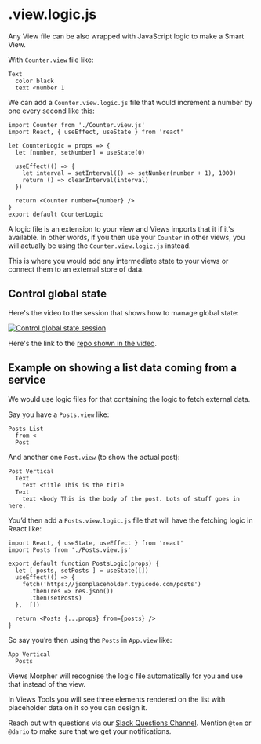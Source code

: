 # .view.logic.js

Any View file can be also wrapped with JavaScript logic to make a Smart View.

With `Counter.view` file like:

```
Text
  color black
  text <number 1
```

We can add a `Counter.view.logic.js` file that would increment a number by one
every second like this:

```
import Counter from './Counter.view.js'
import React, { useEffect, useState } from 'react'

let CounterLogic = props => {
  let [number, setNumber] = useState(0)

  useEffect(() => {
    let interval = setInterval(() => setNumber(number + 1), 1000)
    return () => clearInterval(interval)
  })

  return <Counter number={number} />
}
export default CounterLogic
```

A logic file is an extension to your view and Views imports that it if it's
available. In other words, if you then use your `Counter` in other views, you
will actually be using the `Counter.view.logic.js` instead.

This is where you would add any intermediate state to your views or connect them
to an external store of data.

## Control global state

Here's the video to the session that shows how to manage global state:

[![Control global state session](../images/ControlGlobalState.png)](https://youtu.be/kUT0crvNhoA)

Here's the link to the [repo shown in the video](https://github.com/viewstools/dealing-with-global-app-state).

## Example on showing a list data coming from a service

We would use logic files for that containing the logic to fetch external data.

Say you have a `Posts.view` like:
```
Posts List
  from <
  Post
```

And another one `Post.view` (to show the actual post):
```
Post Vertical
  Text
    text <title This is the title
  Text
    text <body This is the body of the post. Lots of stuff goes in here.
```

You’d then add a `Posts.view.logic.js` file that will have the fetching logic in React like:
```
import React, { useState, useEffect } from 'react'
import Posts from './Posts.view.js'

export default function PostsLogic(props) {
  let [ posts, setPosts ] = useState([])
  useEffect(() => {
    fetch('https://jsonplaceholder.typicode.com/posts')
      .then(res => res.json())
      .then(setPosts)
  },  [])

  return <Posts {...props} from={posts} />
}
```

So say you’re then using the `Posts` in `App.view` like:
```
App Vertical
  Posts
```

Views Morpher will recognise the logic file automatically for you and use that instead of the view.

In Views Tools you will see three elements rendered on the list with placeholder data on it so you can design it.

Reach out with questions via our [Slack Questions Channel](https://slack.views.tools/).
Mention `@tom` or `@dario` to make sure that we get your notifications.

